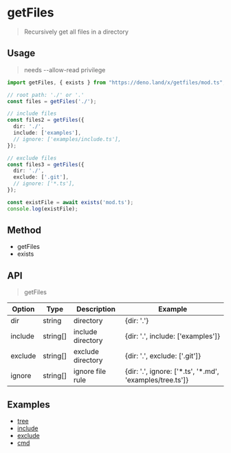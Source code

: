 # getFiles

> Recursively get all files in a directory

## Usage

> needs --allow-read privilege

```ts
import getFiles, { exists } from "https://deno.land/x/getfiles/mod.ts";

// root path: './' or '.'
const files = getFiles('./');

// include files
const files2 = getFiles({
  dir: './',
  include: ['examples'],
  // ignore: ['examples/include.ts'],
});

// exclude files
const files3 = getFiles({
  dir: './',
  exclude: ['.git'],
  // ignore: ['*.ts'],
});

const existFile = await exists('mod.ts');
console.log(existFile);
```

## Method

* getFiles
* exists

## API

> getFiles

| Option  | Type     | Description       | Example                                                    |
| ------- | -------- | ----------------- | ---------------------------------------------------------- |
| dir     | string   | directory         | {dir: '.'}                                                 |
| include | string[] | include directory | {dir: '.', include: ['examples']}                          |
| exclude | string[] | exclude directory | {dir: '.', exclude: ['.git']}                              |
| ignore  | string[] | ignore file rule  | {dir: '.', ignore: ['\*.ts', '\*.md', 'examples/tree.ts']} |

## Examples

* [tree](./examples/tree.ts)
* [include](./examples/include.ts)
* [exclude](./examples/exclude.ts)
* [cmd](https://github.com/lencx/deno-example/blob/master/cmd.ts)
